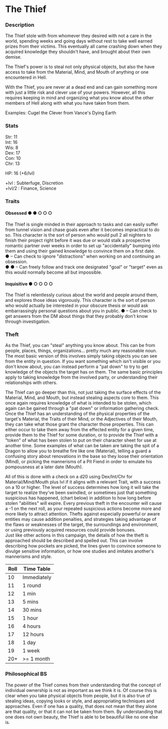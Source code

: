 # The Thief

### Description
The Thief stole with from whomever they desired with not a care in the world, spending weeks and going days without rest to take well earned prizes from their victims. This eventually all came crashing down when they acquired knowledge they shouldn't have, and brought about their own demise.

The Thief's power is to steal not only physical objects, but also the have access to take from the Material, Mind, and Mouth of anything or one encountered in Hell.  

With the Thief, you are never at a dead end and can gain something more with just a little risk and clever use of your powers. However, all this requires keeping in mind and organizing what you know about the other members of Hell along with what you have taken from them.

Examples: Cugel the Clever from Vance's Dying Earth

### Stats
Str: 11  
Int: 16  
Wis: 8  
Dex: 17  
Con: 10  
Chr: 13  

HP: 16 (+6/lvl)

+lvl   : Subterfuge, Discretion  
+lvl/2 : Finance, Science

### Traits
#### Obsessed ● ● ○ ○ ○
The Thief is single minded in their approach to tasks and can easily suffer from tunnel vision and chase goals even after it becomes impractical to do so. This character is the sort of person who would pull 2 all nighters to finish their project right before it was due or would stalk a prospective romantic partner over weeks in order to set up "accidentally" bumping into them and using their gained knowledge to convince them on a first date.  
● – Can check to ignore "distractions" when working on and continuing an obsession.  
● ● – Can freely follow and track one designated "goal" or "target" even as this would normally become all but impossible.

#### Inquisitive ● ○ ○ ○ ○
The Thief is relentlessly curious about the world and people around them, and explores those ideas vigorously. This character is the sort of person who would actually be interested in your obscure thesis or would ask embarrassingly personal questions about you in public. 
● – Can check to get answers from the DM about things that they probably don't know through investigation.

### Theft
As the Thief, you can "steal" anything you know about. This can be from people, places, things, organizations... pretty much any reasonable noun. The most basic version of this involves simply taking objects you can see from the entity in question. If you want something which isn't visible or you don't know about, you can instead perform a "pat down" to try to get knowledge of the objects the target has on them. The same basic principles apply to taking knowledge from the involved party, or understanding their relationships with others. 

The Thief can go deeper than this, not just taking the surface effects of the Material, Mind, and Mouth, but instead stealing aspects core to them. This once again requires knowledge of what is intended to be stolen, which again can be gained through a "pat down" or information gathering check. Once the Thief has an understanding of the physical properties of the target's Material, the Traits of their Mind, or the Adjectives of their Mouth, they can take what those grant the character those properties. This can either occur to take them away from the effected entity for a given time, provide them to the Thief for some duration, or to provide the Thief with a "token" of what has been stolen to put on their character sheet for use at another time. Some examples of what can be taken are taking the spit of a Dragon to allow you to breathe fire like one (Material), telling a guard a confusing story about renovations in the base so they loose their orientation (Mind), or picking the mannerisms of a Pit Fiend in order to emulate his pompousness at a later date (Mouth).

All of this is done with a check on a d20 using Dex/Int/Chr for Material/Mind/Mouth plus lvl if it aligns with a relevant Trait, with a success on a 10 or higher. The level of success determines how long it will take the target to realize they've been swindled, or sometimes just that something suspicious has happened, (chart below) in addition to how long before stolen "abilities" will expire. Every previous theft in the encounter will cause a -1 on the next roll, as your repeated suspicious actions become more and more likely to attract attention. Thefts against especially powerful or aware entities may cause addition penalties, and strategies taking advantage of the flaws or weaknesses of the target, the surroundings and environment, or using previously acquired resources could provide bonuses.  
Just like other actions in this campaign, the details of how the theft is approached should be described and spelled out. This can involve describing how pockets are picked, the lines given to convince someone to divulge sensitive information, or how one studies and imitates another's mannerisms and style.

| Roll | Time Table  |
| ---- | ----------- |
| 10   | Immediately |
| 11   | 1 round     |
| 12   | 1 min       |
| 13   | 5 mins      |
| 14   | 30 mins     |
| 15   | 1 hour      |
| 16   | 4 hours     |
| 17   | 12 hours    |
| 18   | 1 day       |
| 19   | 1 week      |
| 20+  | >= 1 month  |


### Philosophical BS
The power of the Thief comes from their understanding that the concept of individual ownership is not as important as we think it is. Of course this is clear when you take physical objects from people, but it is also true of stealing ideas, copying looks or style, and appropriating techniques and approaches. Even if one has a quality, that does not mean that they alone are that quality, or that it can not be taken from them. By understanding that one does not own beauty, the Thief is able to be beautiful like no one else is.

